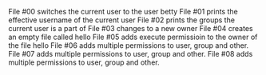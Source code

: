 File #00 switches the current user to the user betty
File #01 prints the effective username of the current user
File #02 prints the groups the current user is a part of
File #03 changes to a new owner
File #04 creates an empty file called hello
File #05 adds execute permissioin to the owner of the file hello
File #06 adds multiple permissions to user, group and other.
File #07 adds multiple permissions to user, group and other.
File #08 adds multiple permissions to user, group and other.
